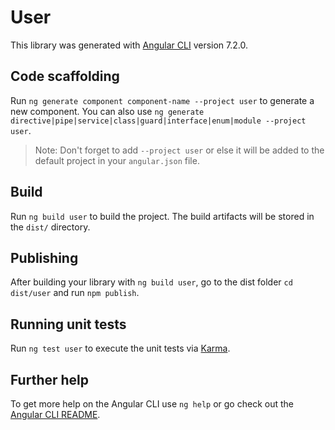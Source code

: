 # User

This library was generated with [Angular CLI](https://github.com/angular/angular-cli) version 7.2.0.

## Code scaffolding

Run `ng generate component component-name --project user` to generate a new component. You can also use `ng generate directive|pipe|service|class|guard|interface|enum|module --project user`.
> Note: Don't forget to add `--project user` or else it will be added to the default project in your `angular.json` file. 

## Build

Run `ng build user` to build the project. The build artifacts will be stored in the `dist/` directory.

## Publishing

After building your library with `ng build user`, go to the dist folder `cd dist/user` and run `npm publish`.

## Running unit tests

Run `ng test user` to execute the unit tests via [Karma](https://karma-runner.github.io).

## Further help

To get more help on the Angular CLI use `ng help` or go check out the [Angular CLI README](https://github.com/angular/angular-cli/blob/master/README.md).
